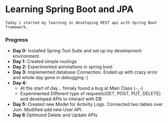 # Learning Spring Boot and JPA
```
Today i started my learning in developing REST api with Spring Boot framework.
```

### Progress 
- **Day 0:** Installed Spring Tool Suite and set up my development environment. <br>
- **Day 1:** Created simple routings <br>
- **Day 2:** Experimented annotations in spring boot <br>
- **Day 3:** Implemented database Connection. Ended up with crazy error and whole day gone in debugging :( <br>
- **Day 4:**
  - At the start of day... finnaly found a bug at Main Class  (-_-) <br>
  - Experimented Different type of requests(GET, POST, PUT, DELETE) and developed APIs to interact with DB <br>
- **Day 5:** Created new Model for Activity Logs. Connected two tables over Join. Modified add new User API. <br>
- **Day 6** Optimzed Delete and Update APIs <br>
